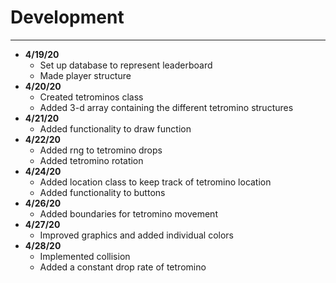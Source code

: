 # Development

---
- **4/19/20**
    - Set up database to represent leaderboard
    - Made player structure
- **4/20/20**
    - Created tetrominos class
    - Added 3-d array containing the different tetromino structures
- **4/21/20**
    - Added functionality to draw function
- **4/22/20**
    - Added rng to tetromino drops
    - Added tetromino rotation
- **4/24/20**
    - Added location class to keep track of tetromino location
    - Added functionality to buttons
- **4/26/20**
    - Added boundaries for tetromino movement    
- **4/27/20**
    - Improved graphics and added individual colors
- **4/28/20**
    - Implemented collision 
    - Added a constant drop rate of tetromino         
     